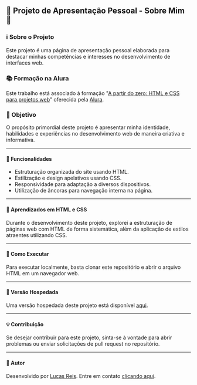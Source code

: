 ## 🚀 Projeto de Apresentação Pessoal - Sobre Mim 🌟

### ℹ️ Sobre o Projeto

Este projeto é uma página de apresentação pessoal elaborada para destacar minhas competências e interesses no desenvolvimento de interfaces web.

### 📚 Formação na Alura

Este trabalho está associado à formação "[A partir do zero: HTML e CSS para projetos web](https://cursos.alura.com.br/formacao-html-css)" oferecida pela [Alura](https://cursos.alura.com.br/).

### 🎯 Objetivo

O propósito primordial deste projeto é apresentar minha identidade, habilidades e experiências no desenvolvimento web de maneira criativa e informativa.

---

#### 🔧 Funcionalidades

- Estruturação organizada do site usando HTML.
- Estilização e design apelativos usando CSS.
- Responsividade para adaptação a diversos dispositivos.
- Utilização de âncoras para navegação interna na página.

---

#### 🧠 Aprendizados em HTML e CSS

Durante o desenvolvimento deste projeto, explorei a estruturação de páginas web com HTML de forma sistemática, além da aplicação de estilos atraentes utilizando CSS.

---

#### 🚀 Como Executar

Para executar localmente, basta clonar este repositório e abrir o arquivo HTML em um navegador web.

---

#### 🔗 Versão Hospedada

Uma versão hospedada deste projeto está disponível [aqui](https://portfolio-lucasreis-neon-zeta.vercel.app/).

---

#### 💡 Contribuição

Se desejar contribuir para este projeto, sinta-se à vontade para abrir problemas ou enviar solicitações de pull request no repositório.

---

#### 👤 Autor

Desenvolvido por [Lucas Reis](https://www.linkedin.com/in/lucasreisv/). Entre em contato [clicando aqui](https://wa.me/558186580542).
